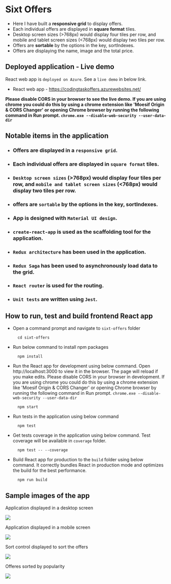 # Sixt Offers

* Here I have built a **responsive grid** to display offers.
* Each individual offers are displayed in **square format** tiles.
* Desktop screen sizes (>768px) would display four tiles per row, and mobile and tablet screen sizes (<768px) would display two tiles per row.
* Offers are **sortable** by the options in the key, sortIndexes.
* Offers are displaying the name, image and the total price.

## Deployed application - Live demo

React web app is `deployed on Azure`. See a `live demo` in below link.
* React web app - https://codingtaskoffers.azurewebsites.net/

**Please disable CORS in your browser to see the live demo. 
If you are using chrome you could do this by using a chrome extension like 'Moesif Origin & CORS Changer' or opening Chrome browser by running the following command in Run prompt. `chrome.exe --disable-web-security --user-data-dir`**

## Notable items in the application

* ### Offers are displayed in a `responsive grid`.
* ### Each individual offers are displayed in `square format` tiles.
* ### `Desktop screen sizes` (>768px) would display four tiles per row, and `mobile and tablet screen sizes` (<768px) would display two tiles per row.
* ### offers are `sortable` by the options in the key, sortIndexes.
* ### App is designed with `Material UI design`.
* ### `create-react-app` is used as the scaffolding tool for the application.
* ### `Redux architecture` has been used in the application.
* ### `Redux Saga` has been used to asynchronously load data to the grid.
* ### `React router` is used for the routing.
* ### `Unit tests` are written using `Jest`.

## How to run, test and build frontend React app

* Open a command prompt and navigate to `sixt-offers` folder
    
        cd sixt-offers

* Run below command to install npm packages

        npm install

* Run the React app for development using below command. Open http://localhost:3000 to view it in the browser. The page will reload if you make edits. Please disable CORS in your browser in development. If you are using chrome you could do this by using a chrome extension like 'Moesif Origin & CORS Changer' or opening Chrome browser by running the following command in Run prompt. `chrome.exe --disable-web-security --user-data-dir`
        
        npm start

* Run tests in the application using below command
        
        npm test

* Get tests coverage in the application using below command. Test coverage will be available in `coverage` folder.

        npm test -- --coverage

* Build React app for production  to the `build` folder using below command. It correctly bundles React in production mode and optimizes the build for the best performance. 
        
        npm run build

## Sample images of the app

Application displayed in a desktop screen

![](https://i.ibb.co/LPKycLQ/desktop-screen.png)

Application displayed in a mobile screen

![](https://i.ibb.co/VQvmgkc/mobile-screen.png)

Sort control displayed to sort the offers

![](https://i.ibb.co/0XF5C9H/Sort-control-displayed.png)

Offeres sorted by popularity

![](https://i.ibb.co/bXBPsRG/sorted-by-popularity.png)